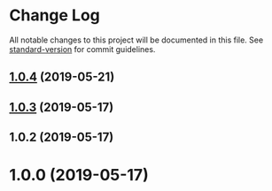 # Change Log

All notable changes to this project will be documented in this file. See [standard-version](https://github.com/conventional-changelog/standard-version) for commit guidelines.

<a name="1.0.4"></a>
## [1.0.4](https://github.com/kruczjak/browser-langs/compare/v1.0.3...v1.0.4) (2019-05-21)



<a name="1.0.3"></a>
## [1.0.3](https://github.com/kruczjak/browser-langs/compare/v1.0.2...v1.0.3) (2019-05-17)



<a name="1.0.2"></a>
## 1.0.2 (2019-05-17)



<a name="1.0.0"></a>
# 1.0.0 (2019-05-17)
